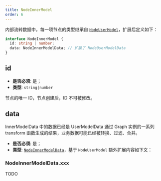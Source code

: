 ```yaml
---
title: NodeInnerModel
order: 6
---
```


内部流转数据中，每一项节点的类型继承自 [`NodeUserModel`](./NodeUserModel.zh.md)，扩展后定义如下：

```typescript
interface NodeInnerModel {
  id: string | number;
  data: NodeInnerModelData; // 扩展了 NodeUserModelData
}
```

## id

- **是否必须**: 是；
- **类型**: `string|number`

节点的唯一 ID，节点创建后，ID 不可被修改。

## data

InnerModelData 中的数据已经是 UserModelData 通过 Graph 实例的一系列 transform 函数生成的结果，业务数据可能已经被转换、过滤、合并。

- **是否必须**: 是；
- **类型**: [`NodeInnerModelData`](#nodeinnermodeldataxxx)，基于 `NodeUserModel` 额外扩展内容如下文：

### NodeInnerModelData.xxx

TODO

